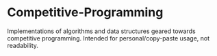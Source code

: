 # Competitive-Programming

Implementations of algorithms and data structures geared towards competitive programming. Intended for personal/copy-paste usage, not readability.
